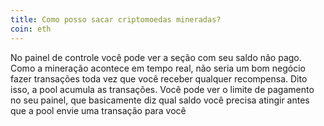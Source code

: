 ```yaml
---
title: Como posso sacar criptomoedas mineradas?
coin: eth
---
```


No painel de controle você pode ver a seção com seu saldo não pago. Como a mineração acontece em tempo real, não seria um bom negócio fazer transações toda vez que você receber qualquer recompensa. Dito isso, a pool acumula as transações. Você pode ver o limite de pagamento no seu painel, que basicamente diz qual saldo você precisa atingir antes que a pool envie uma transação para você
